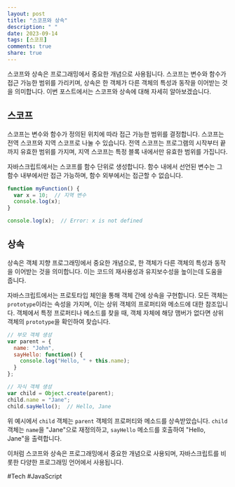 ```yaml
---
layout: post
title: "스코프와 상속"
description: " "
date: 2023-09-14
tags: [스코프]
comments: true
share: true
---
```


스코프와 상속은 프로그래밍에서 중요한 개념으로 사용됩니다. 스코프는 변수와 함수가 접근 가능한 범위를 가리키며, 상속은 한 객체가 다른 객체의 특성과 동작을 이어받는 것을 의미합니다. 이번 포스트에서는 스코프와 상속에 대해 자세히 알아보겠습니다.

## 스코프

스코프는 변수와 함수가 정의된 위치에 따라 접근 가능한 범위를 결정합니다. 스코프는 전역 스코프와 지역 스코프로 나눌 수 있습니다. 전역 스코프는 프로그램의 시작부터 끝까지 유효한 범위를 가지며, 지역 스코프는 특정 블록 내에서만 유효한 범위를 가집니다.

자바스크립트에서는 스코프를 함수 단위로 생성합니다. 함수 내에서 선언된 변수는 그 함수 내부에서만 접근 가능하며, 함수 외부에서는 접근할 수 없습니다. 

```javascript
function myFunction() {
  var x = 10;  // 지역 변수
  console.log(x);
}

console.log(x);  // Error: x is not defined
```

## 상속

상속은 객체 지향 프로그래밍에서 중요한 개념으로, 한 객체가 다른 객체의 특성과 동작을 이어받는 것을 의미합니다. 이는 코드의 재사용성과 유지보수성을 높이는데 도움을 줍니다.

자바스크립트에서는 프로토타입 체인을 통해 객체 간에 상속을 구현합니다. 모든 객체는 `prototype`이라는 속성을 가지며, 이는 상위 객체의 프로퍼티와 메소드에 대한 참조입니다. 객체에서 특정 프로퍼티나 메소드를 찾을 때, 객체 자체에 해당 맴버가 없다면 상위 객체의 `prototype`을 확인하여 찾습니다.

```javascript
// 부모 객체 생성
var parent = {
  name: "John",
  sayHello: function() {
    console.log("Hello, " + this.name);
  }
};

// 자식 객체 생성
var child = Object.create(parent);
child.name = "Jane";
child.sayHello();  // Hello, Jane
```

위 예시에서 `child` 객체는 `parent` 객체의 프로퍼티와 메소드를 상속받았습니다. `child` 객체는 `name`을 "Jane"으로 재정의하고, `sayHello` 메소드를 호출하여 "Hello, Jane"을 출력합니다.

이처럼 스코프와 상속은 프로그래밍에서 중요한 개념으로 사용되며, 자바스크립트를 비롯한 다양한 프로그래밍 언어에서 사용됩니다.

#Tech #JavaScript